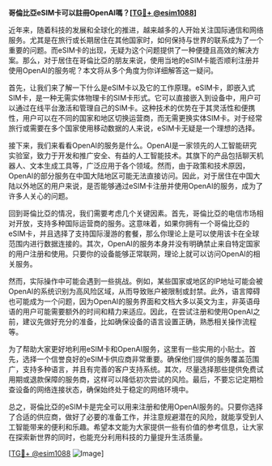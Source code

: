 **哥倫比亞eSIM卡可以註冊OpenAI嗎？[[TG💪+ @esim1088](https://t.me/s/esim1088)]**

近年来，随着科技的发展和全球化的推进，越来越多的人开始关注国际通信和网络服务。尤其是在旅行或长期居住在其他国家时，如何保持与世界的联系成为了一个重要的问题。而eSIM卡的出现，无疑为这个问题提供了一种便捷且高效的解决方案。那么，对于居住在哥倫比亞的朋友来说，使用当地的eSIM卡能否顺利注册并使用OpenAI的服务呢？本文将从多个角度为你详细解答这一疑问。

首先，让我们来了解一下什么是eSIM卡以及它的工作原理。eSIM卡，即嵌入式SIM卡，是一种无需实体物理卡的SIM卡形式。它可以直接嵌入到设备中，用户可以通过在线平台激活和管理自己的SIM卡。这种技术的优势在于其灵活性和便携性，用户可以在不同的国家和地区切换运营商，而无需更换实体SIM卡。对于经常旅行或需要在多个国家使用移动数据的人来说，eSIM卡无疑是一个理想的选择。

接下来，我们来看看OpenAI的服务是什么。OpenAI是一家领先的人工智能研究实验室，致力于开发和推广安全、有益的人工智能技术。其旗下的产品包括聊天机器人、文本生成工具等，广泛应用于各个领域。然而，由于政策和技术原因，OpenAI的部分服务在中国大陆地区可能无法直接访问。因此，对于居住在中国大陆以外地区的用户来说，是否能够通过eSIM卡注册并使用OpenAI的服务，成为了许多人关心的问题。

回到哥倫比亞的情况，我们需要考虑几个关键因素。首先，哥倫比亞的电信市场相对开放，支持多种国际运营商的服务。这意味着，如果你拥有一个哥倫比亞的eSIM卡，并且选择了支持国际漫游的套餐，那么你理论上是可以使用该卡在全球范围内进行数据连接的。其次，OpenAI的服务本身并没有明确禁止来自特定国家的用户注册和使用。只要你的设备能够正常联网，理论上就可以访问OpenAI的相关服务。

然而，实际操作中可能会遇到一些挑战。例如，某些国家或地区的IP地址可能会被OpenAI的系统识别为高风险区域，从而导致账户被限制或封禁。此外，语言障碍也可能成为一个问题，因为OpenAI的服务界面和文档大多以英文为主，非英语母语的用户可能需要额外的时间和精力来适应。因此，在尝试注册和使用OpenAI之前，建议先做好充分的准备，比如确保设备的语言设置正确，熟悉相关操作流程等。

为了帮助大家更好地利用eSIM卡和OpenAI服务，这里有一些实用的小贴士。首先，选择一个信誉良好的eSIM卡供应商非常重要。确保他们提供的服务覆盖范围广，支持多种语言，并且有完善的客户支持系统。其次，尽量选择那些提供免费试用期或退款保障的服务商，这样可以降低初次尝试的风险。最后，不要忘记定期检查设备的网络连接状态，确保始终处于稳定的网络环境中。

总之，哥倫比亞的eSIM卡是完全可以用来注册和使用OpenAI服务的。只要你选择了合适的供应商，做好了必要的准备工作，并注意规避潜在的风险，就能享受到人工智能带来的便利和乐趣。希望本文能为大家提供一些有价值的参考信息，让大家在探索新世界的同时，也能充分利用科技的力量提升生活质量。

[[TG💪+ @esim1088](https://t.me/s/esim1088) ![Image](https://i.postimg.cc/4NQfJmqS/Snipaste-2025-05-13-00-14-12.png)]
